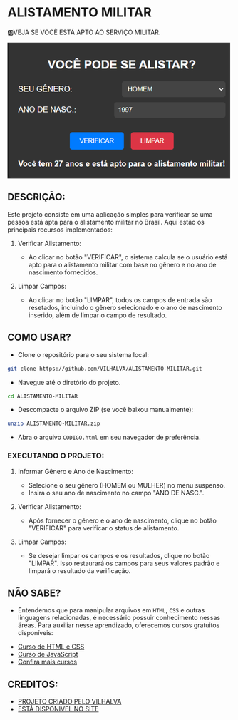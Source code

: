 # ALISTAMENTO MILITAR
🆎VEJA SE VOCÊ ESTÁ APTO AO SERVIÇO MILITAR.

<img src="FOTO.png" align="center" width="500"> <br>

## DESCRIÇÃO:
Este projeto consiste em uma aplicação simples para verificar se uma pessoa está apta para o alistamento militar no Brasil. Aqui estão os principais recursos implementados:

1. Verificar Alistamento:
   - Ao clicar no botão "VERIFICAR", o sistema calcula se o usuário está apto para o alistamento militar com base no gênero e no ano de nascimento fornecidos.
   
2. Limpar Campos:
   - Ao clicar no botão "LIMPAR", todos os campos de entrada são resetados, incluindo o gênero selecionado e o ano de nascimento inserido, além de limpar o campo de resultado.

## COMO USAR?
* Clone o repositório para o seu sistema local:

```bash
git clone https://github.com/VILHALVA/ALISTAMENTO-MILITAR.git
```

* Navegue até o diretório do projeto.

```bash
cd ALISTAMENTO-MILITAR
```

* Descompacte o arquivo ZIP (se você baixou manualmente):

```bash
unzip ALISTAMENTO-MILITAR.zip
```

* Abra o arquivo `CODIGO.html` em seu navegador de preferência.

### EXECUTANDO O PROJETO:
1. Informar Gênero e Ano de Nascimento:
   - Selecione o seu gênero (HOMEM ou MULHER) no menu suspenso.
   - Insira o seu ano de nascimento no campo "ANO DE NASC.".

2. Verificar Alistamento:
   - Após fornecer o gênero e o ano de nascimento, clique no botão "VERIFICAR" para verificar o status de alistamento.

3. Limpar Campos:
   - Se desejar limpar os campos e os resultados, clique no botão "LIMPAR". Isso restaurará os campos para seus valores padrão e limpará o resultado da verificação.

## NÃO SABE?
- Entendemos que para manipular arquivos em `HTML`, `CSS` e outras linguagens relacionadas, é necessário possuir conhecimento nessas áreas. Para auxiliar nesse aprendizado, oferecemos cursos gratuitos disponíveis:
* [Curso de HTML e CSS](https://github.com/VILHALVA/CURSO-DE-HTML-E-CSS)
* [Curso de JavaScript](https://github.com/VILHALVA/CURSO-DE-JAVASCRIPT)
* [Confira mais cursos](https://github.com/VILHALVA?tab=repositories&q=+topic:CURSO)

## CREDITOS:
- [PROJETO CRIADO PELO VILHALVA](https://github.com/VILHALVA)
- [ESTÁ DISPONIVEL NO SITE](https://vilhalva.github.io/STYLER/STYLER.html)

